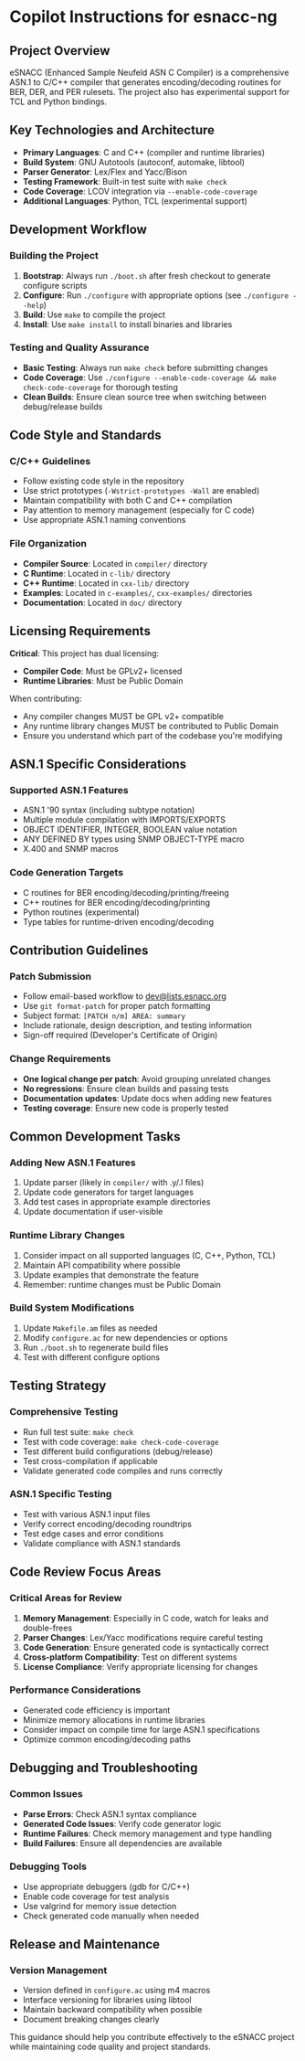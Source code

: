 # Copilot Instructions for esnacc-ng

## Project Overview

eSNACC (Enhanced Sample Neufeld ASN C Compiler) is a comprehensive ASN.1 to C/C++ compiler that generates encoding/decoding routines for BER, DER, and PER rulesets. The project also has experimental support for TCL and Python bindings.

## Key Technologies and Architecture

- **Primary Languages**: C and C++ (compiler and runtime libraries)
- **Build System**: GNU Autotools (autoconf, automake, libtool)
- **Parser Generator**: Lex/Flex and Yacc/Bison
- **Testing Framework**: Built-in test suite with `make check`
- **Code Coverage**: LCOV integration via `--enable-code-coverage`
- **Additional Languages**: Python, TCL (experimental support)

## Development Workflow

### Building the Project

1. **Bootstrap**: Always run `./boot.sh` after fresh checkout to generate configure scripts
2. **Configure**: Run `./configure` with appropriate options (see `./configure --help`)
3. **Build**: Use `make` to compile the project
4. **Install**: Use `make install` to install binaries and libraries

### Testing and Quality Assurance

- **Basic Testing**: Always run `make check` before submitting changes
- **Code Coverage**: Use `./configure --enable-code-coverage && make check-code-coverage` for thorough testing
- **Clean Builds**: Ensure clean source tree when switching between debug/release builds

## Code Style and Standards

### C/C++ Guidelines

- Follow existing code style in the repository
- Use strict prototypes (`-Wstrict-prototypes -Wall` are enabled)
- Maintain compatibility with both C and C++ compilation
- Pay attention to memory management (especially for C code)
- Use appropriate ASN.1 naming conventions

### File Organization

- **Compiler Source**: Located in `compiler/` directory
- **C Runtime**: Located in `c-lib/` directory  
- **C++ Runtime**: Located in `cxx-lib/` directory
- **Examples**: Located in `c-examples/`, `cxx-examples/` directories
- **Documentation**: Located in `doc/` directory

## Licensing Requirements

**Critical**: This project has dual licensing:

- **Compiler Code**: Must be GPLv2+ licensed
- **Runtime Libraries**: Must be Public Domain

When contributing:
- Any compiler changes MUST be GPL v2+ compatible
- Any runtime library changes MUST be contributed to Public Domain
- Ensure you understand which part of the codebase you're modifying

## ASN.1 Specific Considerations

### Supported ASN.1 Features

- ASN.1 '90 syntax (including subtype notation)
- Multiple module compilation with IMPORTS/EXPORTS
- OBJECT IDENTIFIER, INTEGER, BOOLEAN value notation
- ANY DEFINED BY types using SNMP OBJECT-TYPE macro
- X.400 and SNMP macros

### Code Generation Targets

- C routines for BER encoding/decoding/printing/freeing
- C++ routines for BER encoding/decoding/printing
- Python routines (experimental)
- Type tables for runtime-driven encoding/decoding

## Contribution Guidelines

### Patch Submission

- Follow email-based workflow to dev@lists.esnacc.org
- Use `git format-patch` for proper patch formatting
- Subject format: `[PATCH n/m] AREA: summary`
- Include rationale, design description, and testing information
- Sign-off required (Developer's Certificate of Origin)

### Change Requirements

- **One logical change per patch**: Avoid grouping unrelated changes
- **No regressions**: Ensure clean builds and passing tests
- **Documentation updates**: Update docs when adding new features
- **Testing coverage**: Ensure new code is properly tested

## Common Development Tasks

### Adding New ASN.1 Features

1. Update parser (likely in `compiler/` with .y/.l files)
2. Update code generators for target languages
3. Add test cases in appropriate example directories
4. Update documentation if user-visible

### Runtime Library Changes

1. Consider impact on all supported languages (C, C++, Python, TCL)
2. Maintain API compatibility where possible
3. Update examples that demonstrate the feature
4. Remember: runtime changes must be Public Domain

### Build System Modifications

1. Update `Makefile.am` files as needed
2. Modify `configure.ac` for new dependencies or options
3. Run `./boot.sh` to regenerate build files
4. Test with different configure options

## Testing Strategy

### Comprehensive Testing

- Run full test suite: `make check`
- Test with code coverage: `make check-code-coverage`
- Test different build configurations (debug/release)
- Test cross-compilation if applicable
- Validate generated code compiles and runs correctly

### ASN.1 Specific Testing

- Test with various ASN.1 input files
- Verify correct encoding/decoding roundtrips
- Test edge cases and error conditions
- Validate compliance with ASN.1 standards

## Code Review Focus Areas

### Critical Areas for Review

1. **Memory Management**: Especially in C code, watch for leaks and double-frees
2. **Parser Changes**: Lex/Yacc modifications require careful testing
3. **Code Generation**: Ensure generated code is syntactically correct
4. **Cross-platform Compatibility**: Test on different systems
5. **License Compliance**: Verify appropriate licensing for changes

### Performance Considerations

- Generated code efficiency is important
- Minimize memory allocations in runtime libraries  
- Consider impact on compile time for large ASN.1 specifications
- Optimize common encoding/decoding paths

## Debugging and Troubleshooting

### Common Issues

- **Parse Errors**: Check ASN.1 syntax compliance
- **Generated Code Issues**: Verify code generator logic
- **Runtime Failures**: Check memory management and type handling
- **Build Failures**: Ensure all dependencies are available

### Debugging Tools

- Use appropriate debuggers (gdb for C/C++)
- Enable code coverage for test analysis
- Use valgrind for memory issue detection
- Check generated code manually when needed

## Release and Maintenance

### Version Management

- Version defined in `configure.ac` using m4 macros
- Interface versioning for libraries using libtool
- Maintain backward compatibility when possible
- Document breaking changes clearly

This guidance should help you contribute effectively to the eSNACC project while maintaining code quality and project standards.